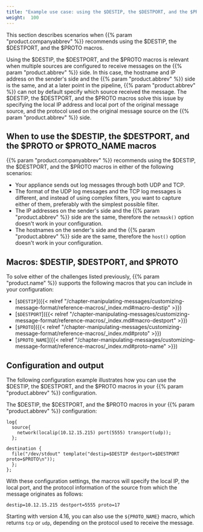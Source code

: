 ```yaml
---
title: "Example use case: using the $DESTIP, the $DESTPORT, and the $PROTO macros"
weight:  100
---
```

<!-- DISCLAIMER: This file is based on the syslog-ng Open Source Edition documentation https://github.com/balabit/syslog-ng-ose-guides/commit/2f4a52ee61d1ea9ad27cb4f3168b95408fddfdf2 and is used under the terms of The syslog-ng Open Source Edition Documentation License. The file has been modified by Axoflow. -->

This section describes scenarios when {{% param "product.companyabbrev" %}} recommends using the $DESTIP, the $DESTPORT, and the $PROTO macros.

Using the $DESTIP, the $DESTPORT, and the $PROTO macros is relevant when multiple sources are configured to receive messages on the {{% param "product.abbrev" %}} side. In this case, the hostname and IP address on the sender's side and the {{% param "product.abbrev" %}} side is the same, and at a later point in the pipeline, {{% param "product.abbrev" %}} can not by default specify which source received the message. The $DESTIP, the $DESTPORT, and the $PROTO macros solve this issue by specifying the local IP address and local port of the original message source, and the protocol used on the original message source on the {{% param "product.abbrev" %}} side.

## When to use the $DESTIP, the $DESTPORT, and the $PROTO or $PROTO_NAME macros

{{% param "product.companyabbrev" %}} recommends using the $DESTIP, the $DESTPORT, and the $PROTO macros in either of the following scenarios:

- Your appliance sends out log messages through both UDP and TCP.
- The format of the UDP log messages and the TCP log messages is different, and instead of using complex filters, you want to capture either of them, preferably with the simplest possible filter.
- The IP addresses on the sender's side and the {{% param "product.abbrev" %}} side are the same, therefore the `netmask()` option doesn't work in your configuration.
- The hostnames on the sender's side and the {{% param "product.abbrev" %}} side are the same, therefore the `host()` option doesn't work in your configuration.

## Macros: $DESTIP, $DESTPORT, and $PROTO

To solve either of the challenges listed previously, {{% param "product.name" %}} supports the following macros that you can include in your configuration:

- [`$DESTIP`]({{< relref "/chapter-manipulating-messages/customizing-message-format/reference-macros/_index.md#macro-destip" >}})
- [`$DESTPORT`]({{< relref "/chapter-manipulating-messages/customizing-message-format/reference-macros/_index.md#macro-destport" >}})
- [`$PROTO`]({{< relref "/chapter-manipulating-messages/customizing-message-format/reference-macros/_index.md#proto" >}})
- [`$PROTO_NAME`]({{< relref "/chapter-manipulating-messages/customizing-message-format/reference-macros/_index.md#proto-name" >}})

## Configuration and output

The following configuration example illustrates how you can use the $DESTIP, the $DESTPORT, and the $PROTO macros in your {{% param "product.abbrev" %}} configuration.

The $DESTIP, the $DESTPORT, and the $PROTO macros in your {{% param "product.abbrev" %}} configuration:

```shell
log{ 
  source{ 
    network(localip(10.12.15.215) port(5555) transport(udp)); 
  };

destination { 
  file("/dev/stdout" template("destip=$DESTIP destport=$DESTPORT proto=$PROTO\n")); 
  };
};
```

With these configuration settings, the macros will specify the local IP, the local port, and the protocol information of the source from which the message originates as follows:

```shell
destip=10.12.15.215 destport=5555 proto=17
```

Starting with version 4.16, you can also use the `${PROTO_NAME}` macro, which returns `tcp` or `udp`, depending on the protocol used to receive the message.
